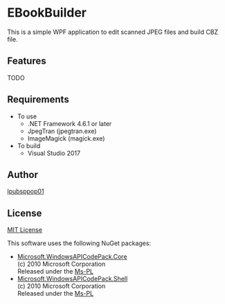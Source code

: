 # EBookBuilder

This is a simple WPF application to edit scanned JPEG files and build CBZ file.

## Features
TODO

## Requirements
- To use
    - .NET Framework 4.6.1 or later
    - JpegTran (jpegtran.exe)
    - ImageMagick (magick.exe)
- To build
    - Visual Studio 2017

## Author
[lpubsppop01](https://github.com/lpubsppop01)

## License
[MIT License](https://github.com/lpubsppop01/EBookBuilder/raw/master/LICENSE.txt)

This software uses the following NuGet packages:
* [Microsoft.WindowsAPICodePack.Core](https://www.nuget.org/packages/Microsoft.WindowsAPICodePack-Core/)  
  (c) 2010 Microsoft Corporation  
  Released under the [Ms-PL](http://web.archive.org/web/20101226004522/http://code.msdn.microsoft.com/WindowsAPICodePack)
* [Microsoft.WindowsAPICodePack.Shell](https://www.nuget.org/packages/Microsoft.WindowsAPICodePack-Shell/)  
  (c) 2010 Microsoft Corporation  
  Released under the [Ms-PL](http://web.archive.org/web/20101226004522/http://code.msdn.microsoft.com/WindowsAPICodePack)
